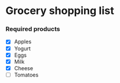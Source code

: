 # Grocery shopping list

### Required products 

- [x] Apples
- [x] Yogurt 
- [x] Eggs
- [x] Milk 
- [x] Cheese
- [ ] Tomatoes